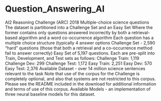 # Question_Answering_AI
AI2 Reasoning Challenge (ARC) 2018 Multiple-choice science questions The dataset is partitioned into a Challenge Set and an Easy Set Where the former contains only questions answered incorrectly by both a retrieval-based algorithm and a word co-occurrence algorithm Each question has a multiple choice structure (typically 4 answer options Challenge Set  - 2,590 “hard” questions (those that both a retrieval and a co-occurrence method fail to answer correctly)  Easy Set of 5,197 questions. Each are pre-split into Train, Development, and Test sets as follows: Challenge Train: 1,119 Challenge Dev: 299 Challenge Test: 1,172 Easy Train: 2,251 Easy Dev: 570 Easy Test: 2,376 Available Dataset - over 14 million science sentences relevant to the task Note that use of the corpus for the Challenge is completely optional, and also that systems are not restricted to this corpus. Please see the README included in the download for additional information and terms of use of this corpus. Available Models - an implementation of three neural baseline models for this dataset.
